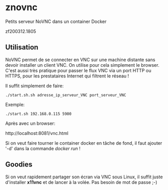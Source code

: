 # znovnc
Petits serveur NoVNC dans un container Docker

zf200312.1805

## Utilisation
NoVNC permet de se connecter en VNC sur une machine distante sans devoir installer un client VNC. On utilise pour cela simplement le browser.<br>
C'est aussi très pratique pour passer le flux VNC via un port HTTP ou HTTPS, pour les prestataires Internet qui filtrent le réseau !<br>

Il suffit simplement de faire:

```
./start.sh.sh adresse_ip_serveur_VNC port_serveur_VNC
```

Exemple:
```
./start.sh 192.168.0.115 5900
```

Après avec un browser:

http://localhost:8081/vnc.html

Si on veut faire tourner le container docker en tâche de fond, il faut ajouter '-d' dans la commande *docker run* !

## Goodies
Si on veut rapidement partager son écran via VNC sous Linux, il suffit juste d'installer **x11vnc** et de lancer à la volée. Pas besoin de mot de passe ;-)



